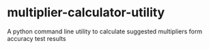 # multiplier-calculator-utility
A python command line utility to calculate suggested multipliers form accuracy test results
